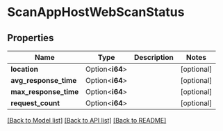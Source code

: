 # ScanAppHostWebScanStatus

## Properties

Name | Type | Description | Notes
------------ | ------------- | ------------- | -------------
**location** | Option<**i64**> |  | [optional]
**avg_response_time** | Option<**i64**> |  | [optional]
**max_response_time** | Option<**i64**> |  | [optional]
**request_count** | Option<**i64**> |  | [optional]

[[Back to Model list]](../README.md#documentation-for-models) [[Back to API list]](../README.md#documentation-for-api-endpoints) [[Back to README]](../README.md)


